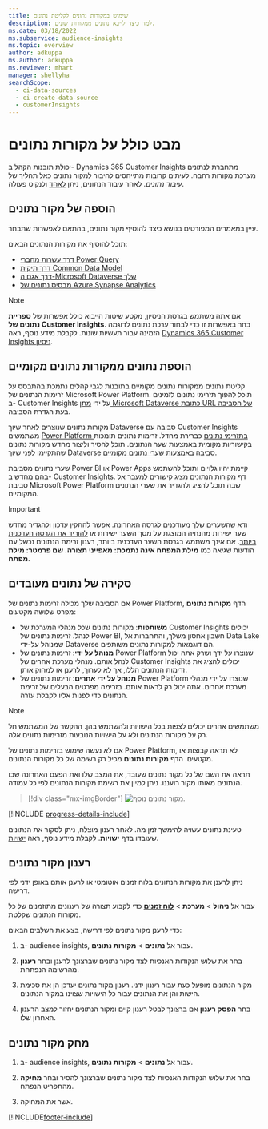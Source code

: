 ```yaml
---
title: שימוש במקורות נתונים לקליטת נתונים
description: למד כיצד לייבא נתונים ממקורות שונים.
ms.date: 03/18/2022
ms.subservice: audience-insights
ms.topic: overview
author: adkuppa
ms.author: adkuppa
ms.reviewer: mhart
manager: shellyha
searchScope:
  - ci-data-sources
  - ci-create-data-source
  - customerInsights
---
```


# <a name="data-sources-overview"></a>מבט כולל על מקורות נתונים



יכולת תובנות הקהל ב- Dynamics 365 Customer Insights מתחברת לנתונים מערכת מקורות רחבה. לעיתים קרובות מתייחסים לחיבור למקור נתונים כאל תהליך של *עיבוד נתונים*. לאחר עיבוד הנתונים, ניתן [לאחד](data-unification.md) ולנקוט פעולה.

## <a name="add-a-data-source"></a>הוספה של מקור נתונים

עיין במאמרים המפורטים בנושא כיצד להוסיף מקור נתונים, בהתאם לאפשרות שתבחר.

תוכל להוסיף את מקורות הנתונים הבאים:

- [דרך עשרות מחברי Power Query](connect-power-query.md)
- [דרך תיקית Common Data Model](connect-common-data-model.md)
- [דרך אגם ה-Microsoft Dataverse שלך](connect-dataverse-managed-lake.md)
- [מבסיס נתונים של Azure Synapse Analytics](connect-synapse.md)

> [!NOTE]
> אם אתה משתמש בגרסת הניסיון, מקטע שיטות הייבוא כולל אפשרות של **ספריית נתונים של Customer Insights**. בחר באפשרות זו כדי לבחור ערכת נתונים לדוגמה הזמינה עבור תעשיות שונות. לקבלת מידע נוסף, ראה [Dynamics 365 Customer Insights ניסיון](../trial-signup.md).

## <a name="add-data-from-on-premises-data-sources"></a>הוספת נתונים ממקורות נתונים מקומיים

קליטת נתונים ממקורות נתונים מקומיים בתובנות לגבי קהלים נתמכת בהתבסס על זרימות הנתונים של Microsoft Power Platform. תוכל להפוך תזרימי נתונים לזמינים ב- Customer Insights על ידי [מתן Microsoft Dataverse כתובת URL של הסביבה](create-environment.md) בעת הגדרת הסביבה.

מקורות נתונים שנוצרים לאחר שיוך Dataverse סביבה עם Customer Insights משתמשים [Power Platform בתזרימי נתונים](/power-query/dataflows/overview-dataflows-across-power-platform-dynamics-365) כברירת מחדל. זרימות נתונים תומכות בקישוריות מקומית באמצעות שער הנתונים. תוכל להסיר וליצור מחדש מקורות נתונים שהתקיימו לפני שיוך Dataverse סביבה [באמצעות שערי נתונים מקומיים](/data-integration/gateway/service-gateway-app).

שערי נתונים מסביבת Power BI או Power Apps קיימת יהיו גלויים ותוכל להשתמש בהם מחדש ב- Customer Insights. דף מקורות הנתונים מציג קישורים למעבר אל סביבת Microsoft Power Platform שבה תוכל להציג ולהגדיר את שערי הנתונים המקומיים.

> [!IMPORTANT]
> ודא שהשערים שלך מעודכנים לגרסה האחרונה. אפשר להתקין עדכון ולהגדיר מחדש שער ישירות מהנחיה המוצגת על מסך השער ישירות או [להוריד את הגרסה העדכנית ביותר](https://powerapps.microsoft.com/downloads/). אם אינך משתמש בגרסת השער העדכנית ביותר, רענון זרימת הנתונים נכשל עם הודעות שגיאה כמו **מילת המפתח אינה נתמכת: מאפייני תצורה. שם פרמטר: מילת מפתח**.

## <a name="review-ingested-data"></a>סקירה של נתונים מעובדים
אם הסביבה שלך מכילה זרימות נתונים של Power Platform, הדף **מקורות נתונים** מפרט שלושה מקטעים: 
- **משׁותפות**: מקורות נתונים שכל מנהלי המערכת של Customer Insights יכולים לנהל. זרימות נתונים של Power BI, חשבון אחסון משלך, והתחברות אל Data Lake שמנוהל על-ידי Dataverse הם דוגמאות למקורות נתונים משותפים.
- **מנוהל על ידי**: זרימות נתונים של Power Platform שנוצרו על ידך ושרק אתה יכול לנהל אותם. מנהלי מערכת אחרים של Customer Insights יכולים להציג את זרימות הנתונים הללו, אך לא לערוך, לרענן או למחוק אותן.
- **מנוהל על ידי אחרים**: זרימות נתונים של Power Platform שנוצרו על ידי מנהלי מערכת אחרים. אתה יכול רק לראות אותם. בזרימה מפרטים הבעלים של זרימת הנתונים כדי לפנות אליו לקבלת עזרה.
> [!NOTE]
> משתמשים אחרים יכולים לצפות בכל הישויות ולהשתמש בהן. ההקשר של המשתמש חל רק על מקורות הנתונים ולא על הישויות הנובעות מזרימות נתונים אלה.

אם לא נעשה שימוש בזרימות נתונים של Power Platform, לא תראה קבוצות או מקטעים. הדף **מקורות נתונים** מכיל רק רשימה של כל מקורות הנתונים.

תראה את השם של כל מקור נתונים שעובד, את המצב שלו ואת הפעם האחרונה שבו הנתונים מאותו מקור רועננו. ניתן למיין את רשימת מקורות הנתונים לפי כל עמודה.

> [!div class="mx-imgBorder"]
> ![מקור נתונים נוסף.](media/configure-data-datasource-added.png "מקור נתונים נוסף")

[!INCLUDE [progress-details-include](../includes/progress-details-pane.md)]

טעינת נתונים עשויה להימשך זמן מה. לאחר רענון מוצלח, ניתן לסקור את הנתונים שעובדו בדף **ישויות**. לקבלת מידע נוסף, ראה [ישויות](entities.md).

## <a name="refresh-a-data-source"></a>רענון מקור נתונים

ניתן לרענן את מקורות הנתונים בלוח זמנים אוטומטי או לרענן אותם באופן ידני לפי דרישה. 

עבור אל **ניהול** > **מערכת** > [**לוח זמנים**](system.md#schedule-tab) כדי לקבוע תצורה של רענונים מתוזמנים של כל מקורות הנתונים שקלטת.

כדי לרענן מקור נתונים לפי דרישה, בצע את השלבים הבאים:

1. ב- audience insights, עבור אל **נתונים** > **מקורות נתונים**.

2. בחר את שלוש הנקודות האנכיות לצד מקור נתונים שברצונך לרענן ובחר **רענון** מהרשימה הנפתחת.

3. מקור הנתונים מופעל כעת עבור רענון ידני. רענון מקור נתונים יעדכן הן את סכימת הישות והן את הנתונים עבור כל הישויות שצוינו במקור הנתונים.

4. בחר **הפסק רענון** אם ברצונך לבטל רענון קיים ומקור הנתונים יחזור למצב הרענון האחרון שלו.

## <a name="delete-a-data-source"></a>מחק מקור נתונים

1. ב- audience insights, עבור אל **נתונים** > **מקורות נתונים**.

2. בחר את שלוש הנקודות האנכיות לצד מקור נתונים שברצונך להסיר ובחר **מחיקה** מהתפריט הנפתח.

3. אשר את המחיקה.


[!INCLUDE[footer-include](../includes/footer-banner.md)]
